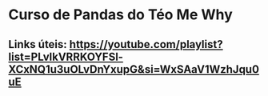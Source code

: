 # Curso de Pandas do Téo Me Why
## Links úteis: https://youtube.com/playlist?list=PLvlkVRRKOYFSl-XCxNQ1u3uOLvDnYxupG&si=WxSAaV1WzhJqu0uE

